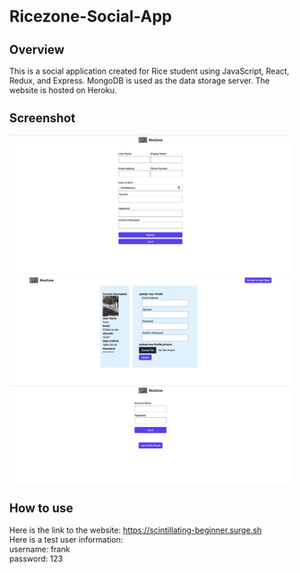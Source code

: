 # Ricezone-Social-App
## Overview
This is a social application created for Rice student using JavaScript, React, Redux, and Express. MongoDB is used as the data storage server. The website is hosted on Heroku.

## Screenshot
![Ricezone-Social-App s3](https://raw.githubusercontent.com/frankfeng98/Ricezone-Social-App/master/s3.png)
![Ricezone-Social-App s1](https://raw.githubusercontent.com/frankfeng98/Ricezone-Social-App/master/s1.png)
![Ricezone-Social-App s2](https://raw.githubusercontent.com/frankfeng98/Ricezone-Social-App/master/s2.png)

## How to use
Here is the link to the website: https://scintillating-beginner.surge.sh <br>
Here is a test user information: <br>
username: frank <br>
password: 123
